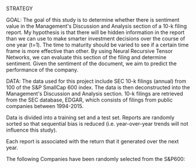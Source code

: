 STRATEGY

GOAL:
The goal of this study is to determine whether there is sentiment value in the Management's Discussion and Analysis section of a 10-k filing report.  My hypothesis is that there will be hidden information in the report than we can use to make smarter investment decisions over the course of one year (t=1). The time to maturity should be varied to see if a certain time frame is more effective than other.  By using Neural Recursive Tensor Networks, we can evaluate this section of the filing and determine sentiment. Given the sentiment of the document, we aim to predict the performance of the company.

DATA:
The data used for this project include SEC 10-k filings (annual) from 100 of the S&P SmallCap 600 index. The data is then deconstructed into the Management's Discussion and Analysis section. 10-k filings are retrieved from the SEC database, EDGAR, which consists of filings from public companies between 1994-2015.

Data is divided into a training set and a test set. Reports are randomly sorted so that sequential bias is reduced (i.e. year-over-year trends will not influence this study). 

Each report is associated with the return that it generated over the next year.  

The following Companies have been randomly selected from the S&P600:
